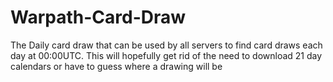 # Warpath-Card-Draw
The Daily card draw that can be used by all servers to find card draws each day at 00:00UTC. This will hopefully get rid of the need to download 21 day calendars or have to guess where a drawing will be
